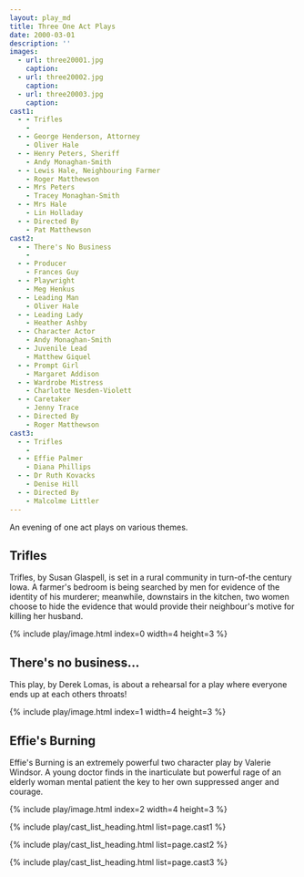 ```yaml
---
layout: play_md
title: Three One Act Plays
date: 2000-03-01
description: ''
images:
  - url: three20001.jpg
    caption:
  - url: three20002.jpg
    caption:
  - url: three20003.jpg
    caption:
cast1:
  - - Trifles
    -
  - - George Henderson, Attorney
    - Oliver Hale
  - - Henry Peters, Sheriff
    - Andy Monaghan-Smith
  - - Lewis Hale, Neighbouring Farmer
    - Roger Matthewson
  - - Mrs Peters
    - Tracey Monaghan-Smith
  - - Mrs Hale
    - Lin Holladay
  - - Directed By
    - Pat Matthewson
cast2:
  - - There's No Business
    -
  - - Producer
    - Frances Guy
  - - Playwright
    - Meg Henkus
  - - Leading Man
    - Oliver Hale
  - - Leading Lady
    - Heather Ashby
  - - Character Actor  
    - Andy Monaghan-Smith
  - - Juvenile Lead  
    - Matthew Giquel
  - - Prompt Girl
    - Margaret Addison
  - - Wardrobe Mistress
    - Charlotte Nesden-Violett
  - - Caretaker  
    - Jenny Trace
  - - Directed By
    - Roger Matthewson
cast3:
  - - Trifles
    -
  - - Effie Palmer
    - Diana Phillips
  - - Dr Ruth Kovacks
    - Denise Hill
  - - Directed By
    - Malcolme Littler
---
```


An evening of one act plays on various themes.

## Trifles

Trifles, by Susan Glaspell, is set in a rural community in turn-of-the century Iowa. A farmer's bedroom is being searched by men for evidence of the identity of his murderer; meanwhile, downstairs in the kitchen, two women choose to hide the evidence that would provide their neighbour's motive for killing her husband.

{% include play/image.html index=0 width=4 height=3 %}

## There's no business...

This play, by Derek Lomas, is about a rehearsal for a play where everyone ends up at each others throats!

{% include play/image.html index=1 width=4 height=3 %}

## Effie's Burning

Effie's Burning is an extremely powerful two character play by Valerie Windsor. A young doctor finds in the inarticulate but powerful rage of an elderly woman mental patient the key to her own suppressed anger and courage.

{% include play/image.html index=2 width=4 height=3 %}

{% include play/cast_list_heading.html list=page.cast1 %}

{% include play/cast_list_heading.html list=page.cast2 %}

{% include play/cast_list_heading.html list=page.cast3 %}
